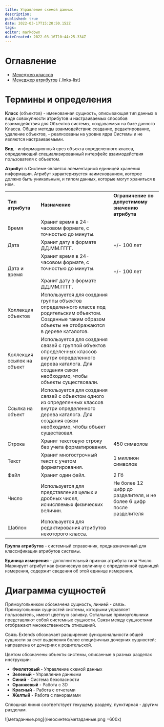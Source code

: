 ```yaml
---
title: Управление схемой данных
description: 
published: true
date: 2022-03-17T15:20:50.152Z
tags: 
editor: markdown
dateCreated: 2022-03-16T10:44:25.334Z
---
```


# Оглавление
- [Менеджер классов](/НЕОСИНТЕЗ/Документация/Управление-схемой-данных/Менеджер-классов)
- [Менеджер атрибутов](/НЕОСИНТЕЗ/Документация/Управление-схемой-данных/Менеджер-атрибутов)
{.links-list}

# Термины и определения

**Класс** (объектов) - именованная сущность, описывающая тип данных в виде совокупности атрибутов и настраиваемых способов взаимодействия для Объектов системы, создаваемых на базе данного Класса. Общие методы взаимодействия: создание, редактирование, удаление объектов, - реализованы на уровне ядра Системы и не являются настраиваемыми.

**Вид** - информационный срез объекта определенного класса, определяющий специализированный интерфейс взаимодействия пользователя с объектом.

**Атрибут** в Системе является элементарной единицей хранения информации. Атрибут характеризуется наименованием, которое должно быть уникальным, и типом данных, которые могут храниться в нем.

|     |     |     |
| --- | --- | --- |
| **Тип атрибута** | **Назначение** | **Ограничение по допустимому значению атрибута** |
| Время | Хранит время в 24-часовом формате, с точностью до минуты. |     |
| Дата | Хранит дату в формате ДД.ММ.ГГГГ. | +/- 100 лет |
| Дата и время | Хранит время в 24-часовом формате, с точностью до минуты.<br><br>Хранит дату в формате ДД.ММ.ГГГГ. | +/- 100 лет |
| Коллекция объектов | Используется для создания группы объектов определенного класса под родительским объектом. Созданные таким образом объекты не отображаются в дереве каталогов. |     |
| Коллекция ссылок на объект | Используется для создания связей с группой объектов определенных классов внутри определенного дерева каталога. Для создания связи необходимо, чтобы объекты существовали. |     |
| Ссылка на объект | Используется для создания связей с объектом одного из определенных классов внутри определенного дерева каталога. Для создания связи необходимо, чтобы объект существовал. |     |
| Строка | Хранит текстовую строку без учета форматирования. | 450 символов |
| Текст | Хранит многострочный текст с учетом форматирования. | 1 миллион символов |
| Файл | Хранит один файл. | 2 Гб |
| Число | Используется для представления целых и дробных чисел, исчисляемых физических величин. | Не более 12 цифр до разделителя, и не более 6 цифр после разделителя |
| Шаблон | Используется для редактирования атрибутов некоторого класса. |     |

**Группа атрибутов** - системный справочник, предназначенный для классификации атрибутов системы.

**Единица измерения** - дополнительный признак атрибута типа Число. Маркирует атрибут как физическую величину с определенной единицей измерения, содержит сведения об этой единице измерения.

# Диаграмма сущностей

Прямоугольником обозначена сущность, линией - связь. Прямоугольники сущностей системы, которыми управляет пользователь, имеют цветную заливку. Остальные прямоугольники представляют собой системные сущности. Связи между сущностями отображают множественность отношений.

Связь Extends обозначает расширение функциональности общей сущности за счет выделения более специфичных дочерних сущностей; направлена от дочерних к родительской.

Цветом обозначены объекты системы, описанные в разных разделах инструкции:

-   **Фиолетовый** - Управление схемой данных
-   **Зеленый** - Управление данными
-   **Синий** - Система безопасности
-   **Оранжевый** - Работа с 3D
-   **Красный** - Работа с отчетами
-   **Желтый** - Работа с панорамами

Сплошная линия соответствует текущему разделу, пунктирная - другим разделам.

![метаданные.png](/неосинтез/метаданные.png =600x)